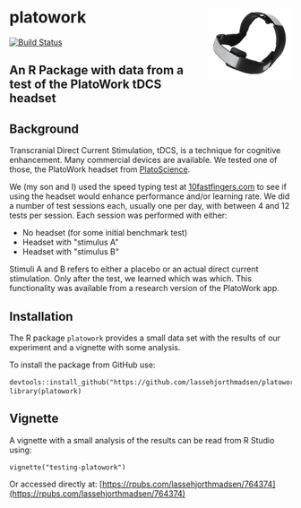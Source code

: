 
# platowork <img src="tools/logo.png" align="right"/>

[![Build Status](https://travis-ci.com/lassehjorthmadsen/platowork.svg?branch=main)](https://travis-ci.com/lassehjorthmadsen/platowork)

## An R Package with data from a test of the PlatoWork tDCS headset

## Background

Transcranial Direct Current Stimulation, tDCS, is a technique for cognitive enhancement. Many commercial devices are available. We tested one of those, the PlatoWork headset from [PlatoScience](https://www.platoscience.com/).

We (my son and I) used the speed typing test at [10fastfingers.com](https://10fastfingers.com/) to see if using the headset would enhance performance and/or learning rate. We did a number of test sessions each, usually one per day, with between 4 and 12 tests per session. Each session was performed with either:

  - No headset (for some initial benchmark test)
  - Headset with "stimulus A" 
  - Headset with "stimulus B"

Stimuli A and B refers to either a placebo or an actual direct current stimulation. Only after the test, we learned which was which. This functionality was available from a research version of the PlatoWork app.    

## Installation    

The R package `platowork` provides a small data set with the results of our experiment and a vignette with some analysis. 

To install the package from GitHub use:

```
devtools::install_github("https://github.com/lassehjorthmadsen/platowork")
library(platowork)
```
## Vignette

A vignette with a small analysis of the results can be read from R Studio using:

```
vignette("testing-platowork")
```

Or accessed directly at: [https://rpubs.com/lassehjorthmadsen/764374](https://rpubs.com/lassehjorthmadsen/764374)
